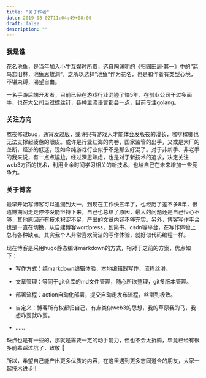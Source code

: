 ```yaml
---
title: "关于作者"
date: 2019-08-02T11:04:49+08:00
draft: false
description: ""
---
```


### 我是谁

花名池鱼，是当年加入小牛互娱时所取，选自陶渊明的《归园田居·其一》中的”羁鸟恋旧林，池鱼思故渊“，之所以选择”池鱼“作为花名，也是和作者有类型心境，不堪束缚，渴望自由。

一名手游后端开发者，目前已经在游戏行业混迹了快5年，在创业公司干过多面手，也在大公司当过螺丝钉，各种主流语言都会一点，目前专注golang。

### 关注方向

熬夜修过bug，通宵发过版，或许只有游戏人才能体会发版夜的漫长，咖啡槟榔也无法支撑起疲惫的眼皮。或许是行业红海的内卷，国家监管的出手，又或是大厂的垄断，经济的低迷，现如今纯游戏行业似乎不是那么好混了。对于非新手、非老手的我来说，有一点点尴尬，经过深思熟虑，也是对于新技术的追求，决定关注web3方面的技术，利用业余时间学习相关的新技术，也给自己在未来增加一些竞争力。

### 关于博客

最早开始写博客可以追溯到大一，到现在工作快五年了，也经历了差不多8年，很遗憾期间走走停停没能坚持下来，自己也总结了原因，最大的问题还是自己恒心不够，其他原因还有技术积淀不足，产出的文章内容不够充实。另外，博客写作平台也是一直在切换，从自建博客wordpress，到简书、csdn等平台，在写作体验上总有各种缺点，其实我个人非常喜欢简洁的写作体验，就好似代码编程一样。

现在博客是采用hugo静态编译markdown的方式，相对于之前的方案，优点如下：

* 写作方式：纯markdown编辑体验，本地编辑器写作，流程丝滑。

* 文章管理：等同于git仓库的md文件管理，随心所欲整理，git多版本管理。

* 部署流程：action自动化部署，提交自动走发布流程，丝滑到极致。

* 自定义：博客所有权都归自己，有点类似web3的思想，我的草原我的马，我想咋耍就咋耍。

* ......

缺点也是有一些的，那就是需要一定的动手能力，但也不会太折腾，毕竟已经有很多前辈踩过坑了，致敬 :clap:

所以，希望自己能产出更多优质的内容，在这里遇到更多志同道合的朋友，大家一起技术进步!!
